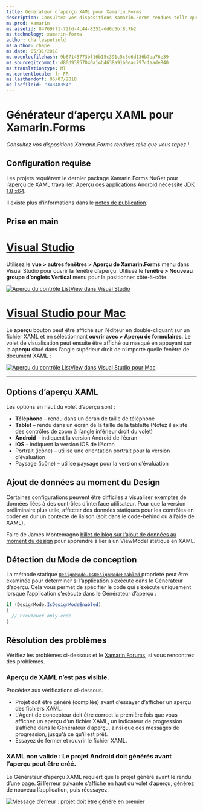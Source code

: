 ```yaml
---
title: Générateur d’aperçu XAML pour Xamarin.Forms
description: Consultez vos dispositions Xamarin.Forms rendues telle que vous tapez !
ms.prod: xamarin
ms.assetid: 84769ff1-72fd-4c44-8251-dd6d5bf8c7b2
ms.technology: xamarin-forms
author: charlespetzold
ms.author: chape
ms.date: 05/31/2018
ms.openlocfilehash: 9b87145773bf16b15c391c5c5d6d136b7aa76e39
ms.sourcegitcommit: d80d93957040a14b4638a91b0eac797cfaade840
ms.translationtype: MT
ms.contentlocale: fr-FR
ms.lasthandoff: 06/07/2018
ms.locfileid: "34848354"
---
```

# <a name="xaml-previewer-for-xamarinforms"></a>Générateur d’aperçu XAML pour Xamarin.Forms

_Consultez vos dispositions Xamarin.Forms rendues telle que vous tapez !_

## <a name="requirements"></a>Configuration requise

Les projets requièrent le dernier package Xamarin.Forms NuGet pour l’aperçu de XAML travailler. Aperçu des applications Android nécessite [JDK 1.8 x64](http://www.oracle.com/technetwork/java/javase/downloads/jdk8-downloads-2133151.html).

Il existe plus d’informations dans le [notes de publication](https://developer.xamarin.com/releases/studio/xamarin.studio_6.2/xamarin.studio_6.2/#Xamarin_Forms_Previewer).

## <a name="getting-started"></a>Prise en main

# <a name="visual-studiotabvswin"></a>[Visual Studio](#tab/vswin)

Utilisez le **vue > autres fenêtres > Aperçu de Xamarin.Forms** menu dans Visual Studio pour ouvrir la fenêtre d’aperçu. Utilisez le **fenêtre > Nouveau groupe d’onglets Vertical** menu pour la positionner côte-à-côte.

[![Aperçu du contrôle ListView dans Visual Studio](xaml-previewer-images/xamlp-list-vs-sml.png "aperçu des formulaires dans Visual Studio")](xaml-previewer-images/xamlp-list-vs.png#lightbox "aperçu des formulaires dans Visual Studio")

# <a name="visual-studio-for-mactabvsmac"></a>[Visual Studio pour Mac](#tab/vsmac)

Le **aperçu** bouton peut être affiché sur l’éditeur en double-cliquant sur un fichier XAML et en sélectionnant **ouvrir avec > Aperçu de formulaires**. Le volet de visualisation peut ensuite être affiché ou masqué en appuyant sur la **aperçu** situé dans l’angle supérieur droit de n’importe quelle fenêtre de document XAML :

[![Aperçu du contrôle ListView dans Visual Studio pour Mac](xaml-previewer-images/xamlp-list-sml.png "aperçu des formulaires dans Visual Studio pour Mac")](xaml-previewer-images/xamlp-list.png#lightbox "aperçu des formulaires dans Visual Studio pour Mac")

-----

## <a name="xaml-preview-options"></a>Options d’aperçu XAML

Les options en haut du volet d’aperçu sont :

* **Téléphone** – rendu dans un écran de taille de téléphone
* **Tablet** – rendu dans un écran de la taille de la tablette (Notez il existe des contrôles de zoom à l’angle inférieur droit du volet)
* **Android** – indiquent la version Android de l’écran
* **iOS** – indiquent la version iOS de l’écran
* Portrait (icône) – utilise une orientation portrait pour la version d’évaluation
* Paysage (icône) – utilise paysage pour la version d’évaluation

## <a name="adding-design-time-data"></a>Ajout de données au moment du Design

Certaines configurations peuvent être difficiles à visualiser exemptes de données liées à des contrôles d’interface utilisateur. Pour que la version préliminaire plus utile, affecter des données statiques pour les contrôles en coder en dur un contexte de liaison (soit dans le code-behind ou à l’aide de XAML).

Faire de James Montemagno [billet de blog sur l’ajout de données au moment du design](http://motzcod.es/post/143702671962/xamarinforms-xaml-previewer-design-time-data) pour apprendre à lier à un ViewModel statique en XAML.

## <a name="detecting-design-mode"></a>Détection du Mode de conception

La méthode statique [ `DesignMode.IsDesignModeEnabled` ](xref:Xamarin.Forms.DesignMode.IsDesignModeEnabled) propriété peut être examinée pour déterminer si l’application s’exécute dans le Générateur d’aperçu. Cela vous permet de spécifier le code qui s’exécute uniquement lorsque l’application s’exécute dans le Générateur d’aperçu :

```csharp
if (DesignMode.IsDesignModeEnabled)
{
  // Previewer only code  
}
```

## <a name="troubleshooting"></a>Résolution des problèmes

Vérifiez les problèmes ci-dessous et le [Xamarin Forums](https://forums.xamarin.com/categories/xamarin-forms), si vous rencontrez des problèmes.

### <a name="xaml-preview-isnt-showing"></a>Aperçu de XAML n’est pas visible.

Procédez aux vérifications ci-dessous.

* Projet doit être généré (compilée) avant d’essayer d’afficher un aperçu des fichiers XAML.
* L’Agent de concepteur doit être correct la première fois que vous affichez un aperçu d’un fichier XAML, un indicateur de progression s’affiche dans le Générateur d’aperçu, ainsi que des messages de progression, jusqu'à ce qu’il est prêt.
* Essayez de fermer et rouvrir le fichier XAML.

### <a name="invalid-xaml-the-android-project-needs-to-built-before-preview-can-be-created"></a>XAML non valide : Le projet Android doit générés avant l’aperçu peut être créé.

Le Générateur d’aperçu XAML requiert que le projet généré avant le rendu d’une page.
Si l’erreur suivante s’affiche en haut du volet d’aperçu, générez de nouveau l’application, puis réessayez.

![Message d’erreur : projet doit être généré en premier](xaml-previewer-images/error-not-built-sml.png "message d’erreur : régénérez le projet")

